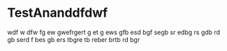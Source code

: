 # TestAnanddfdwf
wdf
w
dfw
fg
ew
gwefrgert
g
et
g
ews
gfb
esd
bgf
segb
sr
edbg
rs
gdb
rd
gb
serd
f
bes
gb
ers
tbgre
tb
reber
brtb
rd
bgr

